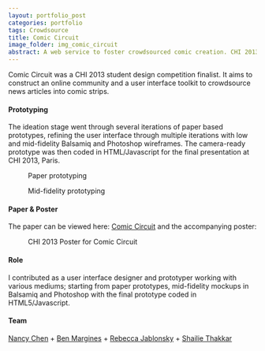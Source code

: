 ```yaml
---
layout: portfolio_post
categories: portfolio
tags: Crowdsource
title: Comic Circuit
image_folder: img_comic_circuit
abstract: A web service to foster crowdsourced comic creation. CHI 2013 design competition finalist.
---
```


Comic Circuit was a CHI 2013 student design competition finalist. It aims to construct an online community and a user interface toolkit to crowdsource news articles into comic strips.

<h4>Prototyping</h4>

The ideation stage went through several iterations of paper based prototypes, refining the user interface through multiple iterations with low and mid-fidelity Balsamiq and Photoshop wireframes. The camera-ready prototype was then coded in HTML/Javascript for the final presentation at CHI 2013, Paris.

<figure class="post-image">
	<img lazysrc="/img/img_comic_circuit/paper_prototypes.jpg">
	<figcaption>Paper prototyping</figcaption>
</figure>

<figure class="post-image">
	<img lazysrc="/img/img_comic_circuit/photoshop_prototype.png">
	<figcaption>Mid-fidelity prototyping</figcaption>
</figure>

<h4>Paper &amp; Poster</h4>

The paper can be viewed here: <a href="/res/res_comic_circuit/comic_circuit_chi2013.pdf">Comic Circuit</a> and the accompanying poster:

<figure class="post-image">
	<img lazysrc="/img/img_comic_circuit/comic_circuit_poster_500.png">
	<figcaption>CHI 2013 Poster for Comic Circuit</figcaption>
</figure>

<h4>Role</h4>

I contributed as a user interface designer and prototyper working with various mediums; starting from paper prototypes, mid-fidelity mockups in Balsamiq and Photoshop with the final prototype coded in HTML5/Javascript.

<h4>Team</h4>

[Nancy Chen](http://binxed.com) + [Ben Margines](http://www.benmargines.com/) + [Rebecca Jablonsky](http://rebeccajablonsky.com/) + [Shailie Thakkar](http://www.linkedin.com/pub/shailie-thakkar/24/b31/500)
